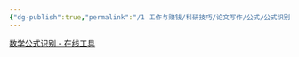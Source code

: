 ```yaml
---
{"dg-publish":true,"permalink":"/1 工作与赚钱/科研技巧/论文写作/公式/公式识别网站/","title":"公式识别网站"}
---
```



[数学公式识别 - 在线工具](https://tool.lu/latexocr/?t=1689066615)